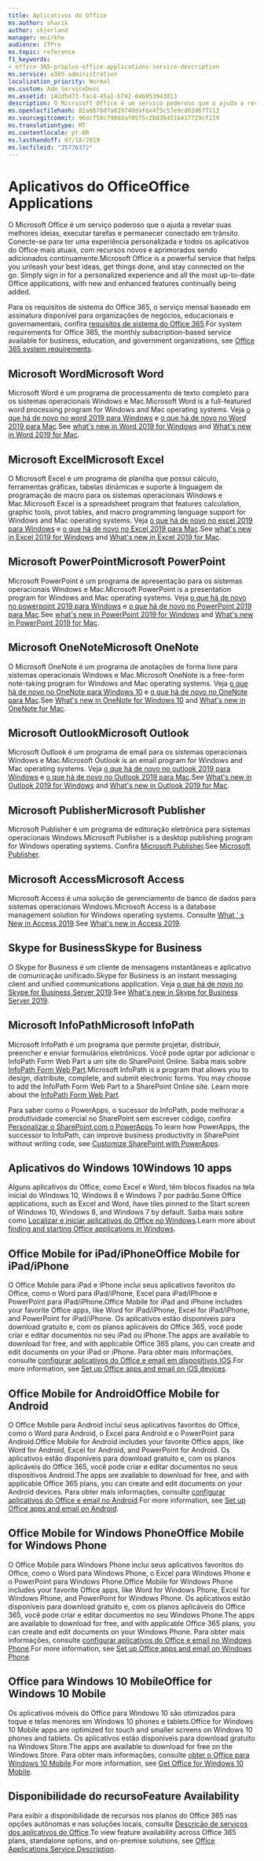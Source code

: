 ```yaml
---
title: Aplicativos do Office
ms.author: sharik
author: skjerland
manager: mnirkhe
audience: ITPro
ms.topic: reference
f1_keywords:
- office-365-proplus-office-applications-service-description
ms.service: o365-administration
localization_priority: Normal
ms.custom: Adm_ServiceDesc
ms.assetid: 142d5d73-fac4-45a1-b742-846953943813
description: O Microsoft Office é um serviço poderoso que o ajuda a revelar suas melhores ideias, executar tarefas e permanecer conectado em trânsito. Conecte-se para ter uma experiência personalizada e todos os aplicativos do Office mais atuais, com recursos novos e aprimorados sendo adicionados continuamente.
ms.openlocfilehash: 82a6678d7a019740daf6e4f5c57e9cd02d677113
ms.sourcegitcommit: 96dc758c790ddaf05f5c2b836451b417729cf119
ms.translationtype: MT
ms.contentlocale: pt-BR
ms.lasthandoff: 07/18/2019
ms.locfileid: "35776372"
---
```

# <a name="office-applications"></a><span data-ttu-id="5392e-104">Aplicativos do Office</span><span class="sxs-lookup"><span data-stu-id="5392e-104">Office Applications</span></span>

<span data-ttu-id="5392e-p102">O Microsoft Office é um serviço poderoso que o ajuda a revelar suas melhores ideias, executar tarefas e permanecer conectado em trânsito. Conecte-se para ter uma experiência personalizada e todos os aplicativos do Office mais atuais, com recursos novos e aprimorados sendo adicionados continuamente.</span><span class="sxs-lookup"><span data-stu-id="5392e-p102">Microsoft Office is a powerful service that helps you unleash your best ideas, get things done, and stay connected on the go. Simply sign in for a personalized experience and all the most up-to-date Office applications, with new and enhanced features continually being added.</span></span>
  
<span data-ttu-id="5392e-107">Para os requisitos de sistema do Office 365, o serviço mensal baseado em assinatura disponível para organizações de negócios, educacionais e governamentais, confira [requisitos de sistema do Office 365](https://products.office.com/office-system-requirements/#Office365forBEG).</span><span class="sxs-lookup"><span data-stu-id="5392e-107">For system requirements for Office 365, the monthly subscription-based service available for business, education, and government organizations, see [Office 365 system requirements](https://products.office.com/office-system-requirements/#Office365forBEG).</span></span>
  
## <a name="microsoft-word"></a><span data-ttu-id="5392e-108">Microsoft Word</span><span class="sxs-lookup"><span data-stu-id="5392e-108">Microsoft Word</span></span>

<span data-ttu-id="5392e-109">Microsoft Word é um programa de processamento de texto completo para os sistemas operacionais Windows e Mac.</span><span class="sxs-lookup"><span data-stu-id="5392e-109">Microsoft Word is a full-featured word processing program for Windows and Mac operating systems.</span></span> <span data-ttu-id="5392e-110">Veja [o que há de novo no word 2019 para Windows](https://support.office.com/article/what-s-new-in-word-2019-for-windows-d3d31e5e-2bb8-4433-80bb-08279beef4b3) e [o que há de novo no Word 2019 para Mac](https://support.office.com/article/what-s-new-in-word-2019-for-mac-247e0cd4-a758-4b42-a157-42eb8853aef5).</span><span class="sxs-lookup"><span data-stu-id="5392e-110">See [what's new in Word 2019 for Windows](https://support.office.com/article/what-s-new-in-word-2019-for-windows-d3d31e5e-2bb8-4433-80bb-08279beef4b3) and [What's new in Word 2019 for Mac](https://support.office.com/article/what-s-new-in-word-2019-for-mac-247e0cd4-a758-4b42-a157-42eb8853aef5).</span></span>
  
## <a name="microsoft-excel"></a><span data-ttu-id="5392e-111">Microsoft Excel</span><span class="sxs-lookup"><span data-stu-id="5392e-111">Microsoft Excel</span></span>

<span data-ttu-id="5392e-112">O Microsoft Excel é um programa de planilha que possui cálculo, ferramentas gráficas, tabelas dinâmicas e suporte à linguagem de programação de macro para os sistemas operacionais Windows e Mac.</span><span class="sxs-lookup"><span data-stu-id="5392e-112">Microsoft Excel is a spreadsheet program that features calculation, graphic tools, pivot tables, and macro programming language support for Windows and Mac operating systems.</span></span> <span data-ttu-id="5392e-113">Veja [o que há de novo no excel 2019 para Windows](https://support.office.com/article/what-s-new-in-excel-2019-for-windows-5a201203-1155-4055-82a5-82bf0994631f) e [o que há de novo no Excel 2019 para Mac](https://support.office.com/article/what-s-new-in-excel-2019-for-mac-5ce129d3-9e5c-417f-9545-fb6f7b72674d).</span><span class="sxs-lookup"><span data-stu-id="5392e-113">See [what's new in Excel 2019 for Windows](https://support.office.com/article/what-s-new-in-excel-2019-for-windows-5a201203-1155-4055-82a5-82bf0994631f) and [What's new in Excel 2019 for Mac](https://support.office.com/article/what-s-new-in-excel-2019-for-mac-5ce129d3-9e5c-417f-9545-fb6f7b72674d).</span></span>
  
## <a name="microsoft-powerpoint"></a><span data-ttu-id="5392e-114">Microsoft PowerPoint</span><span class="sxs-lookup"><span data-stu-id="5392e-114">Microsoft PowerPoint</span></span>

<span data-ttu-id="5392e-115">Microsoft PowerPoint é um programa de apresentação para os sistemas operacionais Windows e Mac.</span><span class="sxs-lookup"><span data-stu-id="5392e-115">Microsoft PowerPoint is a presentation program for Windows and Mac operating systems.</span></span> <span data-ttu-id="5392e-116">Veja [o que há de novo no powerpoint 2019 para Windows](https://support.office.com/article/what-s-new-in-powerpoint-2019-for-windows-8355a56a-f643-42d2-8454-784fa9b3d109) e [o que há de novo no PowerPoint 2019 para Mac](https://support.office.com/article/what-s-new-in-powerpoint-2019-for-mac-5038ba79-48c5-40f0-adff-11489e5d6fed).</span><span class="sxs-lookup"><span data-stu-id="5392e-116">See [what's new in PowerPoint 2019 for Windows](https://support.office.com/article/what-s-new-in-powerpoint-2019-for-windows-8355a56a-f643-42d2-8454-784fa9b3d109) and [What's new in PowerPoint 2019 for Mac](https://support.office.com/article/what-s-new-in-powerpoint-2019-for-mac-5038ba79-48c5-40f0-adff-11489e5d6fed).</span></span>
  
## <a name="microsoft-onenote"></a><span data-ttu-id="5392e-117">Microsoft OneNote</span><span class="sxs-lookup"><span data-stu-id="5392e-117">Microsoft OneNote</span></span>

<span data-ttu-id="5392e-118">O Microsoft OneNote é um programa de anotações de forma livre para sistemas operacionais Windows e Mac.</span><span class="sxs-lookup"><span data-stu-id="5392e-118">Microsoft OneNote is a free-form note-taking program for Windows and Mac operating systems.</span></span> <span data-ttu-id="5392e-119">Veja [o que há de novo no OneNote para Windows 10](https://support.office.com/article/what-s-new-in-onenote-for-windows-10-1477d5de-f4fd-4943-b18a-ff17091161ea) e [o que há de novo no OneNote para Mac](https://support.office.com/article/see-what-s-new-in-onenote-for-mac-c82d3f15-252f-452a-89ba-e09fbe418829).</span><span class="sxs-lookup"><span data-stu-id="5392e-119">See [What's new in OneNote for Windows 10](https://support.office.com/article/what-s-new-in-onenote-for-windows-10-1477d5de-f4fd-4943-b18a-ff17091161ea) and [What's new in OneNote for Mac](https://support.office.com/article/see-what-s-new-in-onenote-for-mac-c82d3f15-252f-452a-89ba-e09fbe418829).</span></span>
  
## <a name="microsoft-outlook"></a><span data-ttu-id="5392e-120">Microsoft Outlook</span><span class="sxs-lookup"><span data-stu-id="5392e-120">Microsoft Outlook</span></span>

<span data-ttu-id="5392e-121">Microsoft Outlook é um programa de email para os sistemas operacionais Windows e Mac.</span><span class="sxs-lookup"><span data-stu-id="5392e-121">Microsoft Outlook is an email program for Windows and Mac operating systems.</span></span> <span data-ttu-id="5392e-122">Veja [o que há de novo no outlook 2019 para Windows](https://support.office.com/article/what-s-new-in-outlook-2019-for-windows-0c64df36-0908-4ff6-a7fc-573a62800525) e [o que há de novo no Outlook 2019 para Mac](https://support.office.com/article/what-s-new-in-outlook-2019-for-mac-05736033-f99e-4cb2-88aa-01e979b0736b).</span><span class="sxs-lookup"><span data-stu-id="5392e-122">See [What's new in Outlook 2019 for Windows](https://support.office.com/article/what-s-new-in-outlook-2019-for-windows-0c64df36-0908-4ff6-a7fc-573a62800525) and [What's new in Outlook 2019 for Mac](https://support.office.com/article/what-s-new-in-outlook-2019-for-mac-05736033-f99e-4cb2-88aa-01e979b0736b).</span></span>
  
## <a name="microsoft-publisher"></a><span data-ttu-id="5392e-123">Microsoft Publisher</span><span class="sxs-lookup"><span data-stu-id="5392e-123">Microsoft Publisher</span></span>

<span data-ttu-id="5392e-124">Microsoft Publisher é um programa de editoração eletrônica para sistemas operacionais Windows.</span><span class="sxs-lookup"><span data-stu-id="5392e-124">Microsoft Publisher is a desktop publishing program for Windows operating systems.</span></span> <span data-ttu-id="5392e-125">Confira [Microsoft Publisher](https://products.office.com/publisher).</span><span class="sxs-lookup"><span data-stu-id="5392e-125">See [Microsoft Publisher](https://products.office.com/publisher).</span></span>
  
## <a name="microsoft-access"></a><span data-ttu-id="5392e-126">Microsoft Access</span><span class="sxs-lookup"><span data-stu-id="5392e-126">Microsoft Access</span></span>

<span data-ttu-id="5392e-127">Microsoft Access é uma solução de gerenciamento de banco de dados para sistemas operacionais Windows.</span><span class="sxs-lookup"><span data-stu-id="5392e-127">Microsoft Access is a database management solution for Windows operating systems.</span></span> <span data-ttu-id="5392e-128">Consulte [What ' s New in Access 2019](https://support.office.com/article/what-s-new-in-access-2019-f52c5317-3494-4105-9c56-5a2abb8e0f87).</span><span class="sxs-lookup"><span data-stu-id="5392e-128">See [What's new in Access 2019](https://support.office.com/article/what-s-new-in-access-2019-f52c5317-3494-4105-9c56-5a2abb8e0f87).</span></span>
  
## <a name="skype-for-business"></a><span data-ttu-id="5392e-129">Skype for Business</span><span class="sxs-lookup"><span data-stu-id="5392e-129">Skype for Business</span></span>

<span data-ttu-id="5392e-130">O Skype for Business é um cliente de mensagens instantâneas e aplicativo de comunicação unificado.</span><span class="sxs-lookup"><span data-stu-id="5392e-130">Skype for Business is an instant messaging client and unified communications application.</span></span> <span data-ttu-id="5392e-131">Veja [o que há de novo no Skype for Business Server 2019](https://docs.microsoft.com/skypeforbusiness/whats-new).</span><span class="sxs-lookup"><span data-stu-id="5392e-131">See [What's new in Skype for Business Server 2019](https://docs.microsoft.com/skypeforbusiness/whats-new).</span></span>
  
## <a name="microsoft-infopath"></a><span data-ttu-id="5392e-132">Microsoft InfoPath</span><span class="sxs-lookup"><span data-stu-id="5392e-132">Microsoft InfoPath</span></span>

<span data-ttu-id="5392e-p111">Microsoft InfoPath é um programa que permite projetar, distribuir, preencher e enviar formulários eletrônicos. Você pode optar por adicionar o InfoPath Form Web Part a um site do SharePoint Online. Saiba mais sobre [InfoPath Form Web Part](http://go.microsoft.com/fwlink/p/?LinkId=271687).</span><span class="sxs-lookup"><span data-stu-id="5392e-p111">Microsoft InfoPath is a program that allows you to design, distribute, complete, and submit electronic forms. You may choose to add the InfoPath Form Web Part to a SharePoint Online site. Learn more about the [InfoPath Form Web Part](http://go.microsoft.com/fwlink/p/?LinkId=271687).</span></span>

<span data-ttu-id="5392e-136">Para saber como o PowerApps, o sucessor do InfoPath, pode melhorar a produtividade comercial no SharePoint sem escrever código, confira [Personalizar o SharePoint com o PowerApps](https://powerapps.microsoft.com/infopath/).</span><span class="sxs-lookup"><span data-stu-id="5392e-136">To learn how PowerApps, the successor to InfoPath, can improve business productivity in SharePoint without writing code, see [Customize SharePoint with PowerApps](https://powerapps.microsoft.com/infopath/).</span></span>
  
## <a name="windows-10-apps"></a><span data-ttu-id="5392e-137">Aplicativos do Windows 10</span><span class="sxs-lookup"><span data-stu-id="5392e-137">Windows 10 apps</span></span>

<span data-ttu-id="5392e-138">Alguns aplicativos do Office, como Excel e Word, têm blocos fixados na tela inicial do Windows 10, Windows 8 e Windows 7 por padrão.</span><span class="sxs-lookup"><span data-stu-id="5392e-138">Some Office applications, such as Excel and Word, have tiles pinned to the Start screen of Windows 10, Windows 8, and Windows 7 by default.</span></span> <span data-ttu-id="5392e-139">Saiba mais sobre como [Localizar e iniciar aplicativos do Office no Windows](https://support.office.com/article/can-t-find-office-applications-in-windows-10-windows-8-or-windows-7-907ce545-6ae8-459b-8d9d-de6764a635d6?ocmsassetID=HA103581103&CTT=1&CorrelationId=03707eae-b946-462a-b3c6-f0fc04f55611&ui=en-US&rs=en-US&ad=US#ID0EAABAAA=Windows_8.1_or_Windows_8).</span><span class="sxs-lookup"><span data-stu-id="5392e-139">Learn more about [finding and starting Office applications in Windows](https://support.office.com/article/can-t-find-office-applications-in-windows-10-windows-8-or-windows-7-907ce545-6ae8-459b-8d9d-de6764a635d6?ocmsassetID=HA103581103&CTT=1&CorrelationId=03707eae-b946-462a-b3c6-f0fc04f55611&ui=en-US&rs=en-US&ad=US#ID0EAABAAA=Windows_8.1_or_Windows_8).</span></span>
  
## <a name="office-mobile-for-ipadiphone"></a><span data-ttu-id="5392e-140">Office Mobile for iPad/iPhone</span><span class="sxs-lookup"><span data-stu-id="5392e-140">Office Mobile for iPad/iPhone</span></span>

<span data-ttu-id="5392e-141">O Office Mobile para iPad e iPhone inclui seus aplicativos favoritos do Office, como o Word para iPad/iPhone, Excel para iPad/iPhone e PowerPoint para iPad/iPhone.</span><span class="sxs-lookup"><span data-stu-id="5392e-141">Office Mobile for iPad and iPhone includes your favorite Office apps, like Word for iPad/iPhone, Excel for iPad/iPhone, and PowerPoint for iPad/iPhone.</span></span> <span data-ttu-id="5392e-142">Os aplicativos estão disponíveis para download gratuito e, com os planos aplicáveis do Office 365, você pode criar e editar documentos no seu iPad ou iPhone.</span><span class="sxs-lookup"><span data-stu-id="5392e-142">The apps are available to download for free, and with applicable Office 365 plans, you can create and edit documents on your iPad or iPhone.</span></span> <span data-ttu-id="5392e-143">Para obter mais informações, consulte [configurar aplicativos do Office e email em dispositivos IOS](https://support.office.com/article/set-up-office-apps-and-email-on-ios-devices-0402b37e-49c4-4419-a030-f34c2013041f?ui=en-US&rs=en-US&ad=US).</span><span class="sxs-lookup"><span data-stu-id="5392e-143">For more information, see [Set up Office apps and email on iOS devices](https://support.office.com/article/set-up-office-apps-and-email-on-ios-devices-0402b37e-49c4-4419-a030-f34c2013041f?ui=en-US&rs=en-US&ad=US).</span></span>

## <a name="office-mobile-for-android"></a><span data-ttu-id="5392e-144">Office Mobile for Android</span><span class="sxs-lookup"><span data-stu-id="5392e-144">Office Mobile for Android</span></span>

<span data-ttu-id="5392e-145">O Office Mobile para Android inclui seus aplicativos favoritos do Office, como o Word para Android, o Excel para Android e o PowerPoint para Android.</span><span class="sxs-lookup"><span data-stu-id="5392e-145">Office Mobile for Android includes your favorite Office apps, like Word for Android, Excel for Android, and PowerPoint for Android.</span></span> <span data-ttu-id="5392e-146">Os aplicativos estão disponíveis para download gratuito e, com os planos aplicáveis do Office 365, você pode criar e editar documentos no seus dispositivos Android.</span><span class="sxs-lookup"><span data-stu-id="5392e-146">The apps are available to download for free, and with applicable Office 365 plans, you can create and edit documents on your Android devices.</span></span> <span data-ttu-id="5392e-147">Para obter mais informações, consulte [configurar aplicativos do Office e email no Android](https://support.office.com/article/set-up-office-apps-and-email-on-android-6ef2ebf2-fc2d-474a-be4a-5a801365c87f?ui=en-US&rs=en-US&ad=US).</span><span class="sxs-lookup"><span data-stu-id="5392e-147">For more information, see [Set up Office apps and email on Android](https://support.office.com/article/set-up-office-apps-and-email-on-android-6ef2ebf2-fc2d-474a-be4a-5a801365c87f?ui=en-US&rs=en-US&ad=US).</span></span>

## <a name="office-mobile-for-windows-phone"></a><span data-ttu-id="5392e-148">Office Mobile for Windows Phone</span><span class="sxs-lookup"><span data-stu-id="5392e-148">Office Mobile for Windows Phone</span></span>

<span data-ttu-id="5392e-149">O Office Mobile para Windows Phone inclui seus aplicativos favoritos do Office, como o Word para Windows Phone, o Excel para Windows Phone e o PowerPoint para Windows Phone.</span><span class="sxs-lookup"><span data-stu-id="5392e-149">Office Mobile for Windows Phone includes your favorite Office apps, like Word for Windows Phone, Excel for Windows Phone, and PowerPoint for Windows Phone.</span></span> <span data-ttu-id="5392e-150">Os aplicativos estão disponíveis para download gratuito e, com os planos aplicáveis do Office 365, você pode criar e editar documentos no seu Windows Phone.</span><span class="sxs-lookup"><span data-stu-id="5392e-150">The apps are available to download for free, and with applicable Office 365 plans, you can create and edit documents on your Windows Phone.</span></span> <span data-ttu-id="5392e-151">Para obter mais informações, consulte [configurar aplicativos do Office e email no Windows Phone](https://support.office.com/article/set-up-office-apps-and-email-on-windows-phone-9bccc8b8-a321-4d0d-a45e-6e06a3438e43?ui=en-US&rs=en-US&ad=US).</span><span class="sxs-lookup"><span data-stu-id="5392e-151">For more information, see [Set up Office apps and email on Windows Phone](https://support.office.com/article/set-up-office-apps-and-email-on-windows-phone-9bccc8b8-a321-4d0d-a45e-6e06a3438e43?ui=en-US&rs=en-US&ad=US).</span></span>

## <a name="office-for-windows-10-mobile"></a><span data-ttu-id="5392e-152">Office para Windows 10 Mobile</span><span class="sxs-lookup"><span data-stu-id="5392e-152">Office for Windows 10 Mobile</span></span>

<span data-ttu-id="5392e-153">Os aplicativos móveis do Office para Windows 10 são otimizados para toque e telas menores em Windows 10 phones e tablets.</span><span class="sxs-lookup"><span data-stu-id="5392e-153">Office for Windows 10 Mobile apps are optimized for touch and smaller screens on Windows 10 phones and tablets.</span></span> <span data-ttu-id="5392e-154">Os aplicativos estão disponíveis para download gratuito na Windows Store.</span><span class="sxs-lookup"><span data-stu-id="5392e-154">The apps are available to download for free on the Windows Store.</span></span> <span data-ttu-id="5392e-155">Para obter mais informações, consulte [obter o Office para Windows 10 Mobile](https://products.office.com/mobile/office-mobile-apps-for-windows).</span><span class="sxs-lookup"><span data-stu-id="5392e-155">For more information, see [Get Office for Windows 10 Mobile](https://products.office.com/mobile/office-mobile-apps-for-windows).</span></span>
  
## <a name="feature-availability"></a><span data-ttu-id="5392e-156">Disponibilidade do recurso</span><span class="sxs-lookup"><span data-stu-id="5392e-156">Feature Availability</span></span>

<span data-ttu-id="5392e-157">Para exibir a disponibilidade de recursos nos planos do Office 365 nas opções autônomas e nas soluções locais, consulte [Descrição de serviços dos aplicativos do Office](office-applications-service-description.md).</span><span class="sxs-lookup"><span data-stu-id="5392e-157">To view feature availability across Office 365 plans, standalone options, and on-premise solutions, see [Office Applications Service Description](office-applications-service-description.md).</span></span>
  